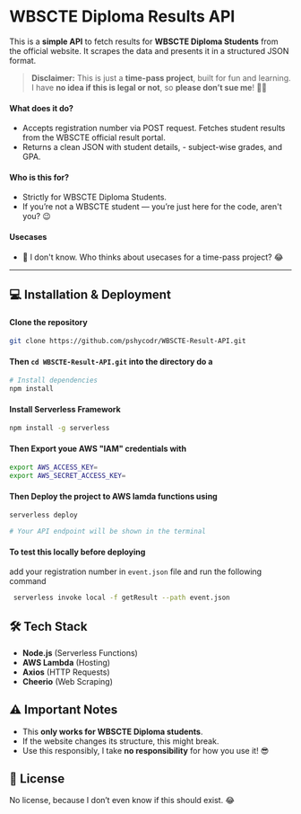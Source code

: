 # WBSCTE Diploma Results API

This is a **simple API** to fetch results for **WBSCTE Diploma Students** from the official website. It scrapes the data and presents it in a structured JSON format.

> **Disclaimer:** This is just a **time-pass project**, built for fun and learning. I have **no idea if this is legal or not**, so **please don’t sue me**! 🥺🤕

#### What does it do?
- Accepts registration number via POST request.
Fetches student results from the WBSCTE official result portal.
- Returns a clean JSON with student details, - subject-wise grades, and GPA.

#### Who is this for?
- Strictly for WBSCTE Diploma Students.
- If you’re not a WBSCTE student — you’re just here for the code, aren't you? 😉

#### Usecases
- 🤔 I don't know. Who thinks about usecases for a time-pass project? 😂

---

## 💻 Installation & Deployment

#### Clone the repository
```bash
git clone https://github.com/pshycodr/WBSCTE-Result-API.git
```

#### Then `cd WBSCTE-Result-API.git` into the directory do a
```bash
# Install dependencies
npm install
```
#### Install Serverless Framework 
```bash
npm install -g serverless
```

#### Then Export youe AWS **"IAM"** credentials with
```bash
export AWS_ACCESS_KEY=
export AWS_SECRET_ACCESS_KEY=
```

#### Then Deploy the project to AWS lamda functions using
```bash
serverless deploy

# Your API endpoint will be shown in the terminal
```

#### To test this locally before deploying
add your registration number in `event.json` file and run the following command
```bash
 serverless invoke local -f getResult --path event.json
```


## 🛠 Tech Stack
- **Node.js** (Serverless Functions)
- **AWS Lambda** (Hosting)
- **Axios** (HTTP Requests)
- **Cheerio** (Web Scraping)


## ⚠️ Important Notes
- This **only works for WBSCTE Diploma students**.
- If the website changes its structure, this might break.
- Use this responsibly, I take **no responsibility** for how you use it! 😎

## 📜 License
No license, because I don’t even know if this should exist. 😂

